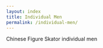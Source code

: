 ```yaml
---
layout: index
title: Individual Men
permalink: /individual-men/
---
```


Chinese Figure Skator individual men